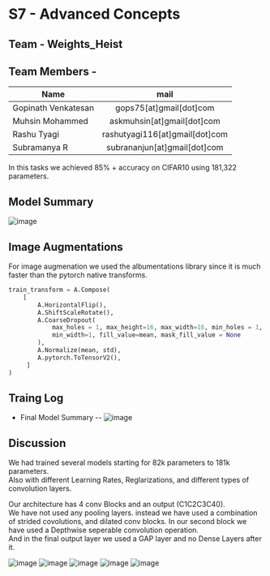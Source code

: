# S7 - Advanced Concepts

## Team - Weights_Heist
## Team Members - 

| Name        | mail           |
| ------------- |:-------------:|
|Gopinath Venkatesan|gops75[at]gmail[dot]com|
|Muhsin Mohammed|askmuhsin[at]gmail[dot]com|
|Rashu Tyagi|rashutyagi116[at]gmail[dot]com| 
|Subramanya R|subrananjun[at]gmail[dot]com| 

In this tasks we achieved 85% + accuracy on CIFAR10 using 181,322 parameters.

## Model Summary
![image](https://user-images.githubusercontent.com/8600096/141836102-6183a32c-97cc-4154-9771-bd0f2c8edaae.png)


## Image Augmentations
For image augmenation we used the albumentations library since it is much faster than the pytorch native transforms.
```python
train_transform = A.Compose(
    [
        A.HorizontalFlip(),
        A.ShiftScaleRotate(),
        A.CoarseDropout(
            max_holes = 1, max_height=16, max_width=16, min_holes = 1, min_height=16,
            min_width=1, fill_value=mean, mask_fill_value = None
        ),
        A.Normalize(mean, std),
        A.pytorch.ToTensorV2(),
     ]
)
```

## Traing Log 
 - Final Model Summary -- 
![image](https://user-images.githubusercontent.com/8600096/141836450-55b77603-9dd9-4c8e-be35-7cc7bc71b943.png)

## Discussion
We had trained several models starting for 82k parameters to 181k parameters.    
Also with different Learning Rates, Reglarizations, and different types of convolution layers.     

Our architecture has 4 conv Blocks and an output (C1C2C3C40).     
We have not used any pooling layers. instead we have used a combination of strided covolutions, and dilated conv blocks.
In our second block we have used a Depthwise seperable convolution operation.   
And in the final output layer we used a GAP layer and no Dense Layers after it.

![image](https://user-images.githubusercontent.com/8600096/141837680-5f0000d0-3eec-4945-b5b2-8e642e0e35a1.png)
![image](https://user-images.githubusercontent.com/8600096/141837834-bdf0d8dc-d654-48e2-aae8-a1dbe996046b.png)
![image](https://user-images.githubusercontent.com/8600096/141837976-be2f9c42-0e8e-4456-9284-d0fb236b7d75.png)
![image](https://user-images.githubusercontent.com/8600096/141837895-e63618ac-6d00-4a52-8ba0-3428c8392bde.png)
![image](https://user-images.githubusercontent.com/8600096/141838009-f7d8e1ec-751c-4f25-b9d0-fe9c95b7c381.png)

